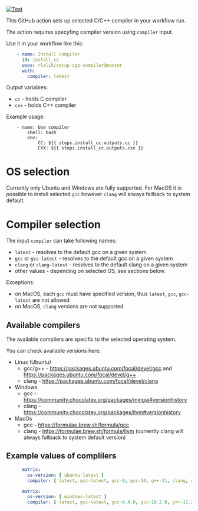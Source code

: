 [![Test](https://github.com/rlalik/setup-cpp-compiler/actions/workflows/build.yml/badge.svg)](https://github.com/rlalik/setup-cpp-compiler/actions/workflows/build.yml)

This GitHub action sets up selected C/C++ compiler in your workflow run.

The action requires specyfing compiler version using `compiler` input.

Use it in your workflow like this:
```yml
    - name: Install compiler
      id: install_cc
      uses: rlalik/setup-cpp-compiler@master
      with:
        compiler: latest
```
Output variables:
* `cc` - holds C compiler
* `cxx` - holds C++ compiler

Example usage:
```
    - name: Use compiler
        shell: bash
        env:
            CC: ${{ steps.install_cc.outputs.cc }}
            CXX: ${{ steps.install_cc.outputs.cxx }}
```

# OS selection

Currently only Ubuntu and Windows are fully supported. For MacOS it is possible to install selected `gcc` however `clang` will always fallback to system default.



# Compiler selection
The input `compiler` can take following names:
* `latest` - resolves to the default gcc on a given system
* `gcc` or `gcc-latest` - resolves to the default gcc on a given system
* `clang` or `clang-latest` - resolves to the default clang on a given system
* other values - depending on selected OS, see sections below.

Exceptions:
* on MacOS, each `gcc` must have specified version, thus `latest`, `gcc`, `gcc-latest` are not allowed
* on MacOS, `clang` versions are not supported

## Available compilers
The available compilers are specific to the selected operating system.

You can check available versions here:
* Linux (Ubuntu)
  * gcc/g++ - https://packages.ubuntu.com/focal/devel/gcc and https://packages.ubuntu.com/focal/devel/g++
  * clang - https://packages.ubuntu.com/focal/devel/clang
* Windows
  * gcc - https://community.chocolatey.org/packages/mingw#versionhistory
  * clang - https://community.chocolatey.org/packages/llvm#versionhistory
* MacOs
  * gcc - https://formulae.brew.sh/formula/gcc
  * clang - https://formulae.brew.sh/formula/llvm (currently clang will always fallback to system default version)

## Example values of complilers

```yml
      matrix:
        os-version: [ ubuntu-latest ]
        compiler: [ latest, gcc-latest, gcc-9, gcc-10, g++-11, clang, clang-10, clang-11, clang++-12 ]
```

```yml
      matrix:
        os-version: [ windows-latest ]
        compiler: [ latest, gcc-latest, gcc-6.4.0, gcc-10.2.0, g++-11.2.0, clang, clang-8.0.0, clang-11.1.0, clang++-12.0.1 ]
```
